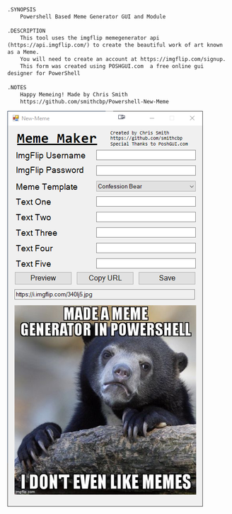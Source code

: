 	.SYNOPSIS
		Powershell Based Meme Generator GUI and Module
	
	.DESCRIPTION
		This tool uses the imgflip memegenerator api (https://api.imgflip.com/) to create the beautiful work of art known as a Meme.
		You will need to create an account at https://imgflip.com/signup.
	    This form was created using POSHGUI.com  a free online gui designer for PowerShell
	
	.NOTES
		Happy Memeing! Made by Chris Smith
        https://github.com/smithcbp/Powershell-New-Meme

![MemeMakerScreenshot](https://github.com/smithcbp/Powershell-New-Meme/raw/master/MemeMakerScreenshot.PNG)

